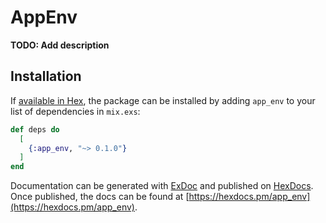 # AppEnv

**TODO: Add description**

## Installation

If [available in Hex](https://hex.pm/docs/publish), the package can be installed
by adding `app_env` to your list of dependencies in `mix.exs`:

```elixir
def deps do
  [
    {:app_env, "~> 0.1.0"}
  ]
end
```

Documentation can be generated with [ExDoc](https://github.com/elixir-lang/ex_doc)
and published on [HexDocs](https://hexdocs.pm). Once published, the docs can
be found at [https://hexdocs.pm/app_env](https://hexdocs.pm/app_env).

